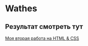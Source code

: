 # Wathes

## Результат смотреть тут

[Моя вторая работа на HTML & CSS](https://thesibylsystem.github.io/Wathes/)
